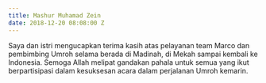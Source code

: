 ```yaml
---
title: Mashur Muhamad Zein
date: 2018-12-20 08:08:00 Z
---
```


Saya dan istri mengucapkan terima kasih atas pelayanan team Marco dan pembimbing Umroh selama berada di Madinah, di Mekah sampai kembali ke Indonesia. Semoga Allah melipat gandakan pahala untuk semua yang ikut berpartisipasi dalam kesuksesan acara dalam perjalanan Umroh kemarin.